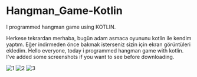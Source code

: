 # Hangman_Game-Kotlin
I programmed hangman game using KOTLIN.

<TR>
  Herkese tekrardan merhaba, bugün adam asmaca oyununu kotlin ile kendim yaptım. Eğer indirmeden önce bakmak isterseniz sizin için ekran görüntüleri ekledim.
  
<EN>
  Hello everyone, today i programmed hangman game with kotlin. I've added some screenshots if you want to see before downloading.
  
  

![1](https://user-images.githubusercontent.com/70278989/214703837-2eb5d5ac-5b5a-4879-8ea5-56b38ec54b56.jpg)
![2](https://user-images.githubusercontent.com/70278989/214703839-41ad4c68-4058-4ae4-81d0-af8dc512919f.jpg)
![3](https://user-images.githubusercontent.com/70278989/214703835-0df5fd5a-e18f-46e1-abb5-13d0fdf54984.jpg)
